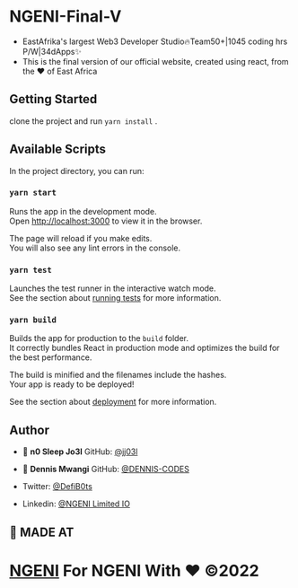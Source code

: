 # NGENI-Final-V
- EastAfrika's largest Web3 Developer Studio🔥Team50+|1045 coding hrs P/W|34dApps✨
- This is the final version of our official website, created using react, from the  ❤️ of East Africa

## Getting Started 

clone the project and run `yarn install` .

## Available Scripts

In the project directory, you can run:

### `yarn start`

Runs the app in the development mode.\
Open [http://localhost:3000](http://localhost:3000) to view it in the browser.

The page will reload if you make edits.\
You will also see any lint errors in the console.

### `yarn test`

Launches the test runner in the interactive watch mode.\
See the section about [running tests](https://facebook.github.io/create-react-app/docs/running-tests) for more information.

### `yarn build`

Builds the app for production to the `build` folder.\
It correctly bundles React in production mode and optimizes the build for the best performance.

The build is minified and the filenames include the hashes.\
Your app is ready to be deployed!

See the section about [deployment](https://facebook.github.io/create-react-app/docs/deployment) for more information.

## Author

- 👤 **n0 Sleep Jo3l** GitHub: [@jj03l](https://github.com/jj03l)
- 👤 **Dennis Mwangi** GitHub: [@DENNIS-CODES](https://github.com/DENNIS-CODES)



- Twitter: [@DefiB0ts](https://twitter.com/DefiB0ts)
- Linkedin: [@NGENI Limited IO](https://www.linkedin.com/in/ngeni-io-limited-bb2a9421b/)


## 🤝 MADE AT

# [NGENI](http://ngeni.io) For NGENI With ❤️ ©️2022
